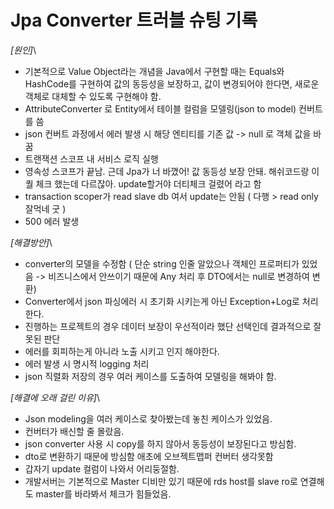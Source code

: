 # Jpa Converter 트러블 슈팅 기록



_\[원인]_\


* 기본적으로 Value Object라는 개념을 Java에서 구현할 때는 Equals와 HashCode를 구현하여 값의 동등성을 보장하고, 값이 변경되어야 한다면, 새로운 객체로 대체할 수 있도록 구현해야 함.
* AttributeConverter 로 Entity에서 테이블 컬럼을 모델링(json to model) 컨버트를 씀
* json 컨버트 과정에서 에러 발생 시 해당 엔티티를 기존 값 -> null 로 객체 값을 바꿈
* 트랜잭션 스코프 내 서비스 로직 실행
* 영속성 스코프가 끝남. 근데 Jpa가 너 바꼈어! 값 동등성 보장 안돼. 해쉬코드랑 이퀄 체크 했는데 다르잖아. update할거야 더티체크 걸렸어 라고 함
* transaction scoper가 read slave db 여서 update는 안됨 ( 다행 > read only 잘먹네 굿 )
* 500 에러 발생

_\[해결방안]_\


* converter의 모델을 수정함 ( 단순 string 인줄 알았으나 객체인 프로퍼티가 있었음 -> 비즈니스에서 안쓰이기 때문에 Any 처리 후 DTO에서는 null로 변경하여 변환)
* Converter에서 json 파싱에러 시 초기화 시키는게 아닌 Exception+Log로 처리 한다.
* 진행하는 프로젝트의 경우 데이터 보장이 우선적이라 했단 선택인데 결과적으로 잘못된 판단
* 에러를 회피하는게 아니라 노출 시키고 인지 해야한다.
* 에러 발생 시 명시적 logging 처리
* json 직렬화 저장의 경우 여러 케이스를 도출하여 모델링을 해봐야 함.



_\[해결에 오래 걸린 이유]_\


* Json modeling을 여러 케이스로 찾아봤는데 놓친 케이스가 있었음.
* 컨버터가 배신할 줄 몰랐음.
* json converter 사용 시 copy를 하지 않아서 동등성이 보장된다고 방심함.
* dto로 변환하기 때문에 방심함 애초에 오브젝트맵퍼 컨버터 생각못함
* 갑자기 update 컬럼이 나와서 어리둥절함.
* 개발서버는 기본적으로 Master 디비만 있기 때문에 rds host를 slave ro로 연결해도 master를 바라봐서 체크가 힘들었음.&#x20;
